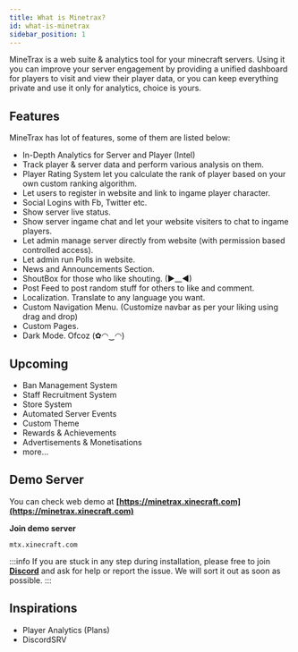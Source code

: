 ```yaml
---
title: What is Minetrax?
id: what-is-minetrax
sidebar_position: 1
---
```


MineTrax is a web suite & analytics tool for your minecraft servers. Using it you can improve your server engagement by providing a unified dashboard for players to visit and view their player data, or you can keep everything private and use it only for analytics, choice is yours.

## Features
MineTrax has lot of features, some of them are listed below:
 - In-Depth Analytics for Server and Player (Intel)
 - Track player & server data and perform various analysis on them.
 - Player Rating System let you calculate the rank of player based on your own custom ranking algorithm.
 - Let users to register in website and link to ingame player character.
 - Social Logins with Fb, Twitter etc.
 - Show server live status.
 - Show server ingame chat and let your website visiters to chat to ingame players.
 - Let admin manage server directly from website (with permission based controlled access).
 - Let admin run Polls in website.
 - News and Announcements Section.
 - ShoutBox for those who like shouting. (►__◄)
 - Post Feed to post random stuff for others to like and comment.
 - Localization. Translate to any language you want.
 - Custom Navigation Menu. (Customize navbar as per your liking using drag and drop)
 - Custom Pages.
 - Dark Mode. Ofcoz (✿◠‿◠)

## Upcoming
 - Ban Management System
 - Staff Recruitment System
 - Store System
 - Automated Server Events
 - Custom Theme
 - Rewards & Achievements
 - Advertisements & Monetisations
 - more...

## Demo Server
You can check web demo at **[https://minetrax.xinecraft.com](https://minetrax.xinecraft.com)**

**Join demo server**
```
mtx.xinecraft.com
```

:::info
If you are stuck in any step during installation, please free to join **[Discord](https://discord.gg/Hzfj27k)** and ask for help or report the issue. We will sort it out as soon as possible.
:::

## Inspirations
 - Player Analytics (Plans)
 - DiscordSRV